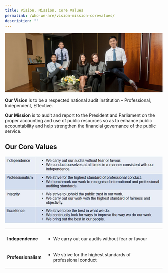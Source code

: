 ```yaml
---
title: Vision, Mission, Core Values
permalink: /who-we-are/vision-mission-corevalues/
description: ""
---
```

![](/images/PageBanner1.jpg)

**Our Vision** is to be a respected national audit institution – Professional, Independent, Effective.

**Our Mission** is to audit and report to the President and Parliament on the proper accounting and use of public resources so as to enhance public accountability and help strengthen the financial governance of the public service.
<BR> 


## Our Core Values
![](/images/CoreValue.jpg)

<table>
	<th>
	<td></td>
	<td></td>
	</th>
	<tr>
		<td><b>Independence</b></td>
		<td>
			<ul>
				<li>We carry out our audits without fear or favour</li>
			</ul>
		</tr>
	<tr>
		<td><b>Professionalism</b></td>
		<td>
			<ul>
				<li>We strive for the highest standards of professional conduct</li>
			</ul>
		</tr>
</table>
		 